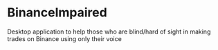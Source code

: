 # BinanceImpaired
 Desktop application to help those who are blind/hard of sight in making trades on Binance using only their voice
